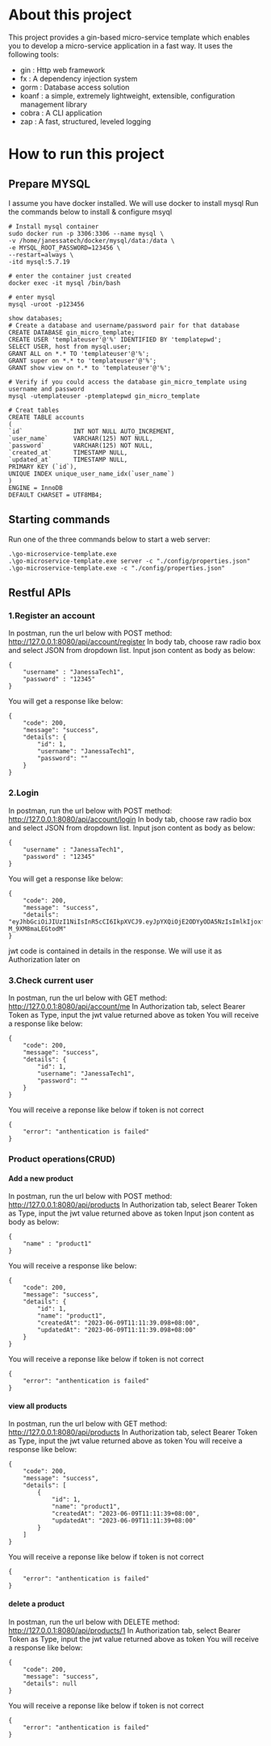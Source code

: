 # About this project
This project provides a gin-based micro-service template which enables you to develop a micro-service application in a fast way.
It uses the following tools:
- gin : Http web framework
- fx : A dependency injection system
- gorm : Database access solution
- koanf : a simple, extremely lightweight, extensible, configuration management library
- cobra : A CLI application
- zap :  A fast, structured, leveled logging

# How to run this project
## Prepare MYSQL
I assume you have docker installed. We will use docker to install mysql
Run the commands below to install & configure msyql
```
# Install mysql container
sudo docker run -p 3306:3306 --name mysql \
-v /home/janessatech/docker/mysql/data:/data \
-e MYSQL_ROOT_PASSWORD=123456 \
--restart=always \
-itd mysql:5.7.19

# enter the container just created
docker exec -it mysql /bin/bash

# enter mysql
mysql -uroot -p123456

show databases;
# Create a database and username/password pair for that database
CREATE DATABASE gin_micro_template;
CREATE USER 'templateuser'@'%' IDENTIFIED BY 'templatepwd';
SELECT USER, host from mysql.user;
GRANT ALL on *.* TO 'templateuser'@'%';
GRANT super on *.* to 'templateuser'@'%';
GRANT show view on *.* to 'templateuser'@'%';

# Verify if you could access the database gin_micro_template using username and password
mysql -utemplateuser -ptemplatepwd gin_micro_template

# Creat tables
CREATE TABLE accounts
(
`id`              INT NOT NULL AUTO_INCREMENT,
`user_name`       VARCHAR(125) NOT NULL,
`password`        VARCHAR(125) NOT NULL,
`created_at`      TIMESTAMP NULL,
`updated_at`      TIMESTAMP NULL,
PRIMARY KEY (`id`),
UNIQUE INDEX unique_user_name_idx(`user_name`)
)
ENGINE = InnoDB
DEFAULT CHARSET = UTF8MB4;
```
## Starting commands
Run one of the three commands below to start a web server:
```
.\go-microservice-template.exe
.\go-microservice-template.exe server -c "./config/properties.json"
.\go-microservice-template.exe -c "./config/properties.json"
```
## Restful APIs
### 1.Register an account
In postman, run the url below with POST method:
http://127.0.0.1:8080/api/account/register
In body tab, choose raw radio box and select JSON from dropdown list. Input json content as body as below:
```
{
    "username" : "JanessaTech1",
    "password" : "12345"
}
```
You will get a response like below:
```
{
    "code": 200,
    "message": "success",
    "details": {
        "id": 1,
        "username": "JanessaTech1",
        "password": ""
    }
}
```
### 2.Login
In postman, run the url below with POST method:
http://127.0.0.1:8080/api/account/login
In body tab, choose raw radio box and select JSON from dropdown list. Input json content as body as below:
```
{
    "username" : "JanessaTech1",
    "password" : "12345"
}
```
You will get a response like below:
```
{
    "code": 200,
    "message": "success",
    "details": "eyJhbGciOiJIUzI1NiIsInR5cCI6IkpXVCJ9.eyJpYXQiOjE2ODYyODA5NzIsImlkIjoxfQ.gnJ6BkFKgW1mcyw6ypssXMztkAs-M_9XM8maLEGtodM"
}
```
jwt code is contained in details in the response. We will use it as Authorization later on
### 3.Check current user
In postman, run the url below with GET method:
http://127.0.0.1:8080/api/account/me
In Authorization tab, select Bearer Token as Type, input the jwt value returned above as token
You will receive a response like below:
```
{
    "code": 200,
    "message": "success",
    "details": {
        "id": 1,
        "username": "JanessaTech1",
        "password": ""
    }
}
```
You will receive a reponse like below if token is not correct
```
{
    "error": "anthentication is failed"
}
```
### Product operations(CRUD)
#### Add a new product
In postman, run the url below with POST method:
http://127.0.0.1:8080/api/products
In Authorization tab, select Bearer Token as Type, input the jwt value returned above as token
Input json content as body as below:
```
{
    "name" : "product1"
}
```
You will receive a response like below:
```
{
    "code": 200,
    "message": "success",
    "details": {
        "id": 1,
        "name": "product1",
        "createdAt": "2023-06-09T11:11:39.098+08:00",
        "updatedAt": "2023-06-09T11:11:39.098+08:00"
    }
}
```
You will receive a reponse like below if token is not correct
```
{
    "error": "anthentication is failed"
}
```

#### view all products
In postman, run the url below with GET method:
http://127.0.0.1:8080/api/products
In Authorization tab, select Bearer Token as Type, input the jwt value returned above as token
You will receive a response like below:
```
{
    "code": 200,
    "message": "success",
    "details": [
        {
            "id": 1,
            "name": "product1",
            "createdAt": "2023-06-09T11:11:39+08:00",
            "updatedAt": "2023-06-09T11:11:39+08:00"
        }
    ]
}
```
You will receive a reponse like below if token is not correct
```
{
    "error": "anthentication is failed"
}
```

#### delete a product
In postman, run the url below with DELETE method:
http://127.0.0.1:8080/api/products/1
In Authorization tab, select Bearer Token as Type, input the jwt value returned above as token
You will receive a response like below:
```
{
    "code": 200,
    "message": "success",
    "details": null
}
```
You will receive a reponse like below if token is not correct
```
{
    "error": "anthentication is failed"
}
```

